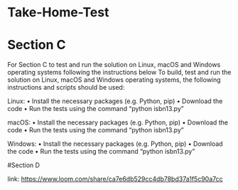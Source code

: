 # Take-Home-Test
# Section C
For Section C to  test and run the solution on Linux, macOS and Windows operating systems following the instructions below
To build, test and run the solution on Linux, macOS and Windows operating systems, the following instructions and scripts should be used:

Linux:
• Install the necessary packages (e.g. Python, pip)
• Download the code
• Run the tests using the command “python isbn13.py”

macOS:
• Install the necessary packages (e.g. Python, pip)
• Download the code
• Run the tests using the command “python isbn13.py”

Windows:
• Install the necessary packages (e.g. Python, pip)
• Download the code
• Run the tests using the command “python isbn13.py”
 
 #Section D 
 
 link: https://www.loom.com/share/ca7e6db529cc4db78bd37a1f5c90a7cc
 
